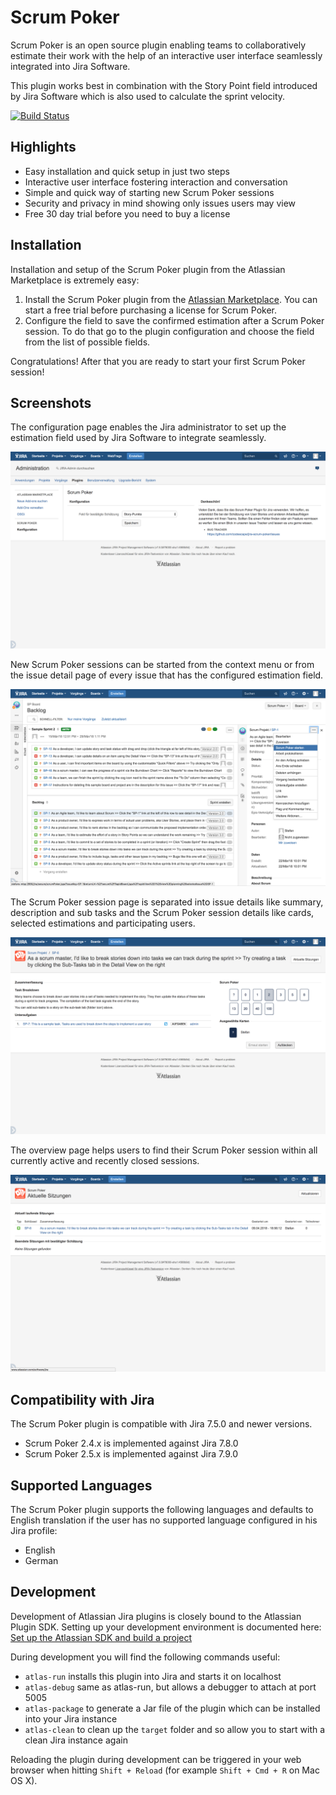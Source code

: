 # Scrum Poker

Scrum Poker is an open source plugin enabling teams to collaboratively estimate their work with the help of an interactive user interface seamlessly integrated into Jira Software.

This plugin works best in combination with the Story Point field introduced by Jira Software which is also used to calculate the sprint velocity.

[![Build Status](https://travis-ci.org/codescape/jira-scrum-poker.svg?branch=master)](https://travis-ci.org/codescape/jira-scrum-poker)

## Highlights

* Easy installation and quick setup in just two steps
* Interactive user interface fostering interaction and conversation
* Simple and quick way of starting new Scrum Poker sessions
* Security and privacy in mind showing only issues users may view
* Free 30 day trial before you need to buy a license

## Installation

Installation and setup of the Scrum Poker plugin from the Atlassian Marketplace is extremely easy: 

1. Install the Scrum Poker plugin from the [Atlassian Marketplace](https://marketplace.atlassian.com/plugins/de.codescape.jira.plugins.scrum-poker). You can start a free trial before purchasing a license for Scrum Poker.  
1. Configure the field to save the confirmed estimation after a Scrum Poker session. To do that go to the plugin configuration and choose the field from the list of possible fields.  

Congratulations! After that you are ready to start your first Scrum Poker session!

## Screenshots

The configuration page enables the Jira administrator to set up the estimation field used by Jira Software to integrate seamlessly.

![Configuration](/etc/screenshots/scrum-poker-configuration.png)

New Scrum Poker sessions can be started from the context menu or from the issue detail page of every issue that has the configured estimation field.

![Start Scrum Poker session](/etc/screenshots/scrum-poker-start.png)

The Scrum Poker session page is separated into issue details like summary, description and sub tasks and the Scrum Poker session details like cards, selected estimations and participating users.   

![Running Scrum Poker session](/etc/screenshots/scrum-poker-session.png)

The overview page helps users to find their Scrum Poker session within all currently active and recently closed sessions.

![Active sessions Overview](/etc/screenshots/scrum-poker-active-sessions.png)

## Compatibility with Jira

The Scrum Poker plugin is compatible with Jira 7.5.0 and newer versions.

* Scrum Poker 2.4.x is implemented against Jira 7.8.0
* Scrum Poker 2.5.x is implemented against Jira 7.9.0

## Supported Languages

The Scrum Poker plugin supports the following languages and defaults to English translation if the user has no supported language configured in his Jira profile:

* English
* German

## Development

Development of Atlassian Jira plugins is closely bound to the Atlassian Plugin SDK. Setting up your development environment is documented here: [Set up the Atlassian SDK and build a project](https://developer.atlassian.com/docs/getting-started/set-up-the-atlassian-plugin-sdk-and-build-a-project) 

During development you will find the following commands useful:

* `atlas-run` installs this plugin into Jira and starts it on localhost
* `atlas-debug` same as atlas-run, but allows a debugger to attach at port 5005
* `atlas-package` to generate a Jar file of the plugin which can be installed into your Jira instance
* `atlas-clean` to clean up the `target` folder and so allow you to start with a clean Jira instance again

Reloading the plugin during development can be triggered in your web browser when hitting `Shift + Reload` (for example `Shift + Cmd + R` on Mac OS X).

